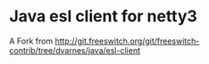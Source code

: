 # Java esl client for netty3
A Fork from http://git.freeswitch.org/git/freeswitch-contrib/tree/dvarnes/java/esl-client
